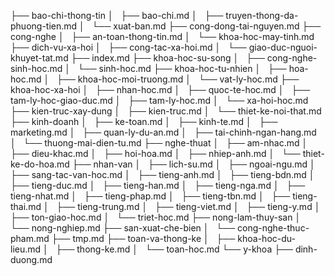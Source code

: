 ├── bao-chi-thong-tin
│   ├── bao-chi.md
│   ├── truyen-thong-da-phuong-tien.md
│   └── xuat-ban.md
├── cong-dong-tai-nguyen.md
├── cong-nghe
│   ├── an-toan-thong-tin.md
│   └── khoa-hoc-may-tinh.md
├── dich-vu-xa-hoi
│   ├── cong-tac-xa-hoi.md
│   └── giao-duc-nguoi-khuyet-tat.md
├── index.md
├── khoa-hoc-su-song
│   ├── cong-nghe-sinh-hoc.md
│   └── sinh-hoc.md
├── khoa-hoc-tu-nhien
│   ├── hoa-hoc.md
│   ├── khoa-hoc-moi-truong.md
│   └── vat-ly-hoc.md
├── khoa-hoc-xa-hoi
│   ├── nhan-hoc.md
│   ├── quoc-te-hoc.md
│   ├── tam-ly-hoc-giao-duc.md
│   ├── tam-ly-hoc.md
│   └── xa-hoi-hoc.md
├── kien-truc-xay-dung
│   ├── kien-truc.md
│   └── thiet-ke-noi-that.md
├── kinh-doanh
│   ├── ke-toan.md
│   ├── kinh-te.md
│   ├── marketing.md
│   ├── quan-ly-du-an.md
│   ├── tai-chinh-ngan-hang.md
│   └── thuong-mai-dien-tu.md
├── nghe-thuat
│   ├── am-nhac.md
│   ├── dieu-khac.md
│   ├── hoi-hoa.md
│   ├── nhiep-anh.md
│   └── thiet-ke-do-hoa.md
├── nhan-van
│   ├── lich-su.md
│   ├── ngoai-ngu.md
│   ├── sang-tac-van-hoc.md
│   ├── tieng-anh.md
│   ├── tieng-bdn.md
│   ├── tieng-duc.md
│   ├── tieng-han.md
│   ├── tieng-nga.md
│   ├── tieng-nhat.md
│   ├── tieng-phap.md
│   ├── tieng-tbn.md
│   ├── tieng-thai.md
│   ├── tieng-trung.md
│   ├── tieng-viet.md
│   ├── tieng-y.md
│   ├── ton-giao-hoc.md
│   └── triet-hoc.md
├── nong-lam-thuy-san
│   └── nong-nghiep.md
├── san-xuat-che-bien
│   └── cong-nghe-thuc-pham.md
├── tmp.md
├── toan-va-thong-ke
│   ├── khoa-hoc-du-lieu.md
│   ├── thong-ke.md
│   └── toan-hoc.md
└── y-khoa
    ├── dinh-duong.md